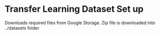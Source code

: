 # Transfer Learning Dataset Set up

Downloads required files  from Google Storage.
Zip file is downloaded into ../datasets folder
